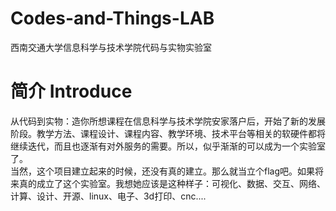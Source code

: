 # Codes-and-Things-LAB
西南交通大学信息科学与技术学院代码与实物实验室
# 简介 Introduce
从代码到实物：造你所想课程在信息科学与技术学院安家落户后，开始了新的发展阶段。教学方法、课程设计、课程内容、教学环境、技术平台等相关的软硬件都将继续迭代，而且也逐渐有对外服务的需要。所以，似乎渐渐的可以成为一个实验室了。  
当然，这个项目建立起来的时候，还没有真的建立。那么就当立个flag吧。如果将来真的成立了这个实验室。我想她应该是这种样子：可视化、数据、交互、网络、计算、设计、开源、linux、电子、3d打印、cnc....
